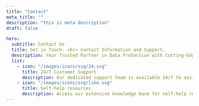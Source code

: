 ```yaml
---
title: "Contact"
meta_title: ""
description: "this is meta description"
draft: false

hero:
  subtitle: Contact Us
  title: Get in Touch. <br> Contact Information and Support.
  description: Your Trusted Partner in Data Protection with Cutting-Edge <br> Solutions for Comprehensive Data Security.
  list:
    - icon: "/images/icons/svg/24.svg"
      title: 24/7 Customer Support
      description: Our dedicated support team is available 24/7 to assist you with any issues or questions you may have.
    - icon: "/images/icons/svg/like.svg"
      title: Self-help resources
      description: Access our extensive knowledge base for self-help resources, including step-by-step guides.
---
```

